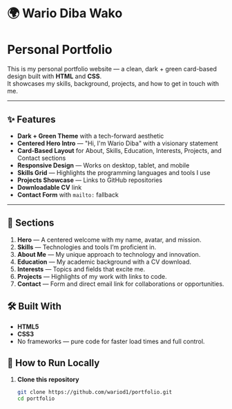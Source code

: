 # 🌍 Wario Diba Wako 
# Personal Portfolio

This is my personal portfolio website — a clean, dark + green card-based design built with **HTML** and **CSS**.  
It showcases my skills, background, projects, and how to get in touch with me.

---

## ✨ Features

- **Dark + Green Theme** with a tech-forward aesthetic
- **Centered Hero Intro** — "Hi, I'm Wario Diba" with a visionary statement
- **Card-Based Layout** for About, Skills, Education, Interests, Projects, and Contact sections
- **Responsive Design** — Works on desktop, tablet, and mobile
- **Skills Grid** — Highlights the programming languages and tools I use
- **Projects Showcase** — Links to GitHub repositories
- **Downloadable CV** link
- **Contact Form** with `mailto:` fallback

---

## 📂 Sections

1. **Hero** — A centered welcome with my name, avatar, and mission.
2. **Skills** — Technologies and tools I’m proficient in.
3. **About Me** — My unique approach to technology and innovation.
4. **Education** — My academic background with a CV download.
5. **Interests** — Topics and fields that excite me.
6. **Projects** — Highlights of my work with links to code.
7. **Contact** — Form and direct email link for collaborations or opportunities.
   
## 🛠️ Built With

- **HTML5**
- **CSS3**
- No frameworks — pure code for faster load times and full control.

## 🚀 How to Run Locally

1. **Clone this repository**  
   ```bash
   git clone https://github.com/wariod1/portfolio.git
   cd portfolio

